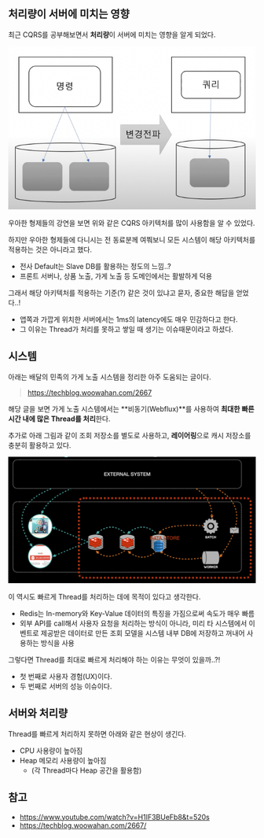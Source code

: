 ## 처리량이 서버에 미치는 영향

최근 CQRS를 공부해보면서 **처리량**이 서버에 미치는 영향을 알게 되었다.

![img.png](img.png)

우아한 형제들의 강연을 보면 위와 같은 CQRS 아키텍처를 많이 사용함을 알 수 있었다.

하지만 우아한 형제들에 다니시는 전 동료분께 여쭤보니 모든 시스템이 해당 아키텍처를 적용하는 것은 아니라고 했다.
- 전사 Default는 Slave DB를 활용하는 정도의 느낌..?
- 프론트 서버나, 상품 노출, 가게 노출 등 도메인에서는 활발하게 덕용

그래서 해당 아키텍처를 적용하는 기준(?) 같은 것이 있냐고 묻자, 중요한 해답을 얻었다..!
- 앱쪽과 가깝게 위치한 서버에서는 1ms의 latency에도 매우 민감하다고 한다.
- 그 이유는 Thread가 처리를 못하고 쌓일 때 생기는 이슈때문이라고 하셨다.

## 시스템

아래는 배달의 민족의 가게 노출 시스템을 정리한 아주 도움되는 글이다.
> https://techblog.woowahan.com/2667

해당 글을 보면 가게 노출 시스템에서는 **비동기(Webflux)**를 사용하여 **최대한 빠른 시간 내에 많은 Thread를 처리**한다.

추가로 아래 그림과 같이 조회 저장소를 별도로 사용하고, **레이어링**으로 캐시 저장소를 충분히 활용하고 있다.

![img_1.png](img_1.png)

이 역시도 빠르게 Thread를 처리하는 데에 목적이 있다고 생각한다.
- Redis는 In-memory와 Key-Value 데이터의 특징을 가짐으로써 속도가 매우 빠름
- 외부 API를 call해서 사용자 요청을 처리하는 방식이 아니라, 미리 타 시스템에서 이벤트로 제공받은 데이터로 만든 조회 모델을 시스템 내부 DB에 저장하고 꺼내어 사용하는 방식을 사용

그렇다면 Thread를 최대로 빠르게 처리해야 하는 이유는 무엇이 있을까..?!
- 첫 번째로 사용자 경험(UX)이다.
- 두 번째로 서버의 성능 이슈이다.

## 서버와 처리량

Thread를 빠르게 처리하지 못하면 아래와 같은 현상이 생긴다.
- CPU 사용량이 높아짐
- Heap 메모리 사용량이 높아짐
  - (각 Thread마다 Heap 공간을 활용함)


## 참고
- https://www.youtube.com/watch?v=H1IF3BUeFb8&t=520s
- https://techblog.woowahan.com/2667/